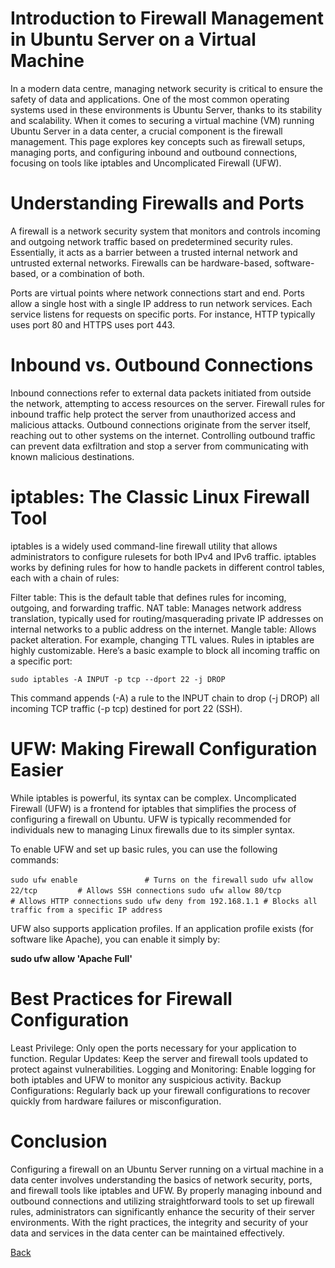 # Introduction to Firewall Management in Ubuntu Server on a Virtual Machine

In a modern data centre, managing network security is critical to ensure the safety of data and applications. One of the most common operating systems used in these environments is Ubuntu Server, thanks to its stability and scalability. When it comes to securing a virtual machine (VM) running Ubuntu Server in a data center, a crucial component is the firewall management. This page explores key concepts such as firewall setups, managing ports, and configuring inbound and outbound connections, focusing on tools like iptables and Uncomplicated Firewall (UFW).

# Understanding Firewalls and Ports
A firewall is a network security system that monitors and controls incoming and outgoing network traffic based on predetermined security rules. Essentially, it acts as a barrier between a trusted internal network and untrusted external networks. Firewalls can be hardware-based, software-based, or a combination of both.

Ports are virtual points where network connections start and end. Ports allow a single host with a single IP address to run network services. Each service listens for requests on specific ports. For instance, HTTP typically uses port 80 and HTTPS uses port 443.

# Inbound vs. Outbound Connections
Inbound connections refer to external data packets initiated from outside the network, attempting to access resources on the server. Firewall rules for inbound traffic help protect the server from unauthorized access and malicious attacks.
Outbound connections originate from the server itself, reaching out to other systems on the internet. Controlling outbound traffic can prevent data exfiltration and stop a server from communicating with known malicious destinations.

# iptables: The Classic Linux Firewall Tool
iptables is a widely used command-line firewall utility that allows administrators to configure rulesets for both IPv4 and IPv6 traffic. iptables works by defining rules for how to handle packets in different control tables, each with a chain of rules:

Filter table: This is the default table that defines rules for incoming, outgoing, and forwarding traffic.
NAT table: Manages network address translation, typically used for routing/masquerading private IP addresses on internal networks to a public address on the internet.
Mangle table: Allows packet alteration. For example, changing TTL values.
Rules in iptables are highly customizable. Here’s a basic example to block all incoming traffic on a specific port:


`sudo iptables -A INPUT -p tcp --dport 22 -j DROP`

This command appends (-A) a rule to the INPUT chain to drop (-j DROP) all incoming TCP traffic (-p tcp) destined for port 22 (SSH).

# UFW: Making Firewall Configuration Easier
While iptables is powerful, its syntax can be complex. Uncomplicated Firewall (UFW) is a frontend for iptables that simplifies the process of configuring a firewall on Ubuntu. UFW is typically recommended for individuals new to managing Linux firewalls due to its simpler syntax.

To enable UFW and set up basic rules, you can use the following commands:


`sudo ufw enable               # Turns on the firewall`
`sudo ufw allow 22/tcp         # Allows SSH connections`
`sudo ufw allow 80/tcp         # Allows HTTP connections`
`sudo ufw deny from 192.168.1.1 # Blocks all traffic from a specific IP address`

UFW also supports application profiles. If an application profile exists (for software like Apache), you can enable it simply by:


**sudo ufw allow 'Apache Full'**

# Best Practices for Firewall Configuration
Least Privilege: Only open the ports necessary for your application to function.
Regular Updates: Keep the server and firewall tools updated to protect against vulnerabilities.
Logging and Monitoring: Enable logging for both iptables and UFW to monitor any suspicious activity.
Backup Configurations: Regularly back up your firewall configurations to recover quickly from hardware failures or misconfiguration.

# Conclusion
Configuring a firewall on an Ubuntu Server running on a virtual machine in a data center involves understanding the basics of network security, ports, and firewall tools like iptables and UFW. By properly managing inbound and outbound connections and utilizing straightforward tools to set up firewall rules, administrators can significantly enhance the security of their server environments. With the right practices, the integrity and security of your data and services in the data center can be maintained effectively.





[Back](https://github.com/hmislk/hmis/wiki/Server-Management)